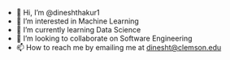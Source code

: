 - 👋 Hi, I’m @dineshthakur1
- 👀 I’m interested in Machine Learning
- 🌱 I’m currently learning Data Science
- 💞️ I’m looking to collaborate on Software Engineering
- 📫 How to reach me by emailing me at dinesht@clemson.edu

<!---
dineshthakur1/dineshthakur1 is a ✨ special ✨ repository because its `README.md` (this file) appears on your GitHub profile.
You can click the Preview link to take a look at your changes.
--->
